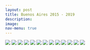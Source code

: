 ```yaml
---
layout: post
title: Buenos Aires 2015 - 2019
description:
image:
nav-menu: true
---
```

![](assets/images/bsas/BUENOSAIRES.10.JPG)
![](assets/images/bsas/BUENOSAIRES.11.JPG)
![](assets/images/bsas/BUENOSAIRES.12.JPG)
![](assets/images/bsas/BUENOSAIRES.13.JPG)
![](assets/images/bsas/BUENOSAIRES.2.jpg)
![](assets/images/bsas/BUENOSAIRES.3.jpg)
![](assets/images/bsas/BUENOSAIRES.4.jpg)
![](assets/images/bsas/BUENOSAIRES.5.jpg)
![](assets/images/bsas/BUENOSAIRES.6.jpg)
![](assets/images/bsas/BUENOSAIRES.7.jpg)
![](assets/images/bsas/BUENOSAIRES.8.jpg)
![](assets/images/bsas/BUENOSAIRES.9.JPG)
![](assets/images/bsas/BUENOSAIRES.jpg)
